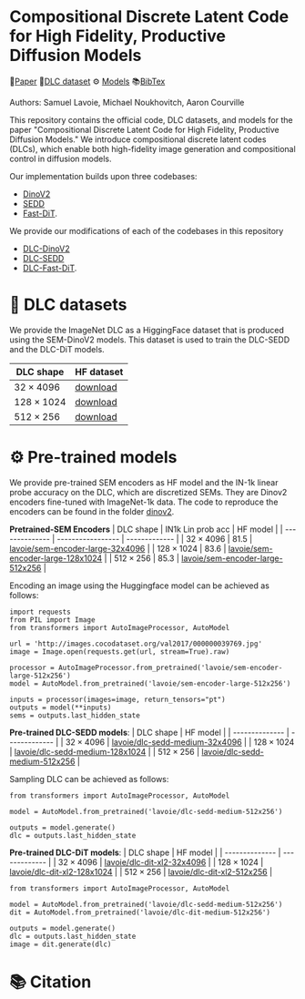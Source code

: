 # Compositional Discrete Latent Code for High Fidelity, Productive Diffusion Models

📄[Paper]() 📁[DLC dataset](#-DLC-datasets) ⚙️ [Models](#-Pre-trained-models) 📚[BibTex](#-Citation)

Authors: Samuel Lavoie, Michael Noukhovitch, Aaron Courville

This repository contains the official code, DLC datasets, and models for the paper "Compositional Discrete Latent Code for High Fidelity, Productive Diffusion Models."
We introduce compositional discrete latent codes (DLCs), which enable both high-fidelity image generation and compositional control in diffusion models.

Our implementation builds upon three codebases: 
* [DinoV2](https://github.com/facebookresearch/dinov2)
* [SEDD](https://github.com/louaaron/Score-Entropy-Discrete-Diffusion)
* [Fast-DiT](https://github.com/chuanyangjin/fast-DiT).

We provide our modifications of each of the codebases in this repository
* [DLC-DinoV2](./dinov2)
* [DLC-SEDD](./sedd)
* [DLC-Fast-DiT](./dit).

# 📁 DLC datasets

We provide the ImageNet DLC as a HiggingFace dataset that is produced using the SEM-DinoV2 models.
This dataset is used to train the DLC-SEDD and the DLC-DiT models.

| DLC shape        | HF dataset |
| --------------   | ------- |
| $32\times 4096$  | [download]()  |
| $128\times 1024$ | [download]()  |
| $512\times 256$  | [download]()  |

# ⚙️  Pre-trained models

We provide pre-trained SEM encoders as HF model and the IN-1k linear probe accuracy on the DLC, which are discretized SEMs.
They are Dinov2 encoders fine-tuned with ImageNet-1k data.
The code to reproduce the encoders can be found in the folder [dinov2](./dinov2).

**Pretrained-SEM Encoders**
| DLC shape        | IN1k Lin prob acc |   HF model    |
| --------------   | ----------------- | ------------- |
| $32\times 4096$  | 81.5              | [lavoie/sem-encoder-large-32x4096]()  |
| $128\times 1024$ | 83.6              | [lavoie/sem-encoder-large-128x1024]()  |
| $512\times 256$  | 85.3              | [lavoie/sem-encoder-large-512x256]()  |

Encoding an image using the Huggingface model can be achieved as follows:
```
import requests
from PIL import Image
from transformers import AutoImageProcessor, AutoModel

url = 'http://images.cocodataset.org/val2017/000000039769.jpg'
image = Image.open(requests.get(url, stream=True).raw)

processor = AutoImageProcessor.from_pretrained('lavoie/sem-encoder-large-512x256')
model = AutoModel.from_pretrained('lavoie/sem-encoder-large-512x256')

inputs = processor(images=image, return_tensors="pt")
outputs = model(**inputs)
sems = outputs.last_hidden_state
```

**Pre-trained DLC-SEDD models**:
| DLC shape         | HF model |
| --------------    | ------------- |
| $32\times 4096$   | [lavoie/dlc-sedd-medium-32x4096]()  |
| $128\times 1024$  | [lavoie/dlc-sedd-medium-128x1024]()  |
| $512\times 256$   | [lavoie/dlc-sedd-medium-512x256]()  |

Sampling DLC can be achieved as follows:
```
from transformers import AutoImageProcessor, AutoModel

model = AutoModel.from_pretrained('lavoie/dlc-sedd-medium-512x256')

outputs = model.generate()
dlc = outputs.last_hidden_state
```

**Pre-trained DLC-DiT models**:
| DLC shape         | HF model |
| --------------    | ------------- |
| $32\times 4096$   | [lavoie/dlc-dit-xl2-32x4096]()  |
| $128\times 1024$  | [lavoie/dlc-dit-xl2-128x1024]()  |
| $512\times 256$   | [lavoie/dlc-dit-xl2-512x256]()  |

```
from transformers import AutoImageProcessor, AutoModel

model = AutoModel.from_pretrained('lavoie/dlc-sedd-medium-512x256')
dit = AutoModel.from_pretrained('lavoie/dlc-dit-medium-512x256')

outputs = model.generate()
dlc = outputs.last_hidden_state
image = dit.generate(dlc)
```

# 📚 Citation
